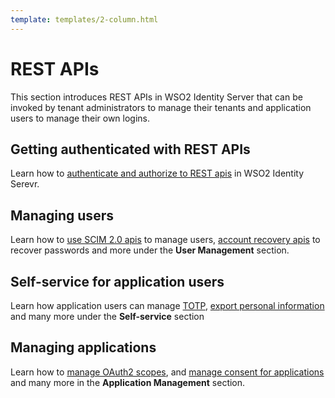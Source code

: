 ```yaml
---
template: templates/2-column.html
---
```


# REST APIs

This section introduces REST APIs in WSO2 Identity Server that can be invoked by tenant administrators to manage their tenants and application users to manage their own logins.

## Getting authenticated with REST APIs

Learn how to [authenticate and authorize to REST apis]({{base_path}}/apis/authenticate-and-authorize-rest-apis.md) in WSO2 Identity Serevr.

## Managing users

Learn how to [use SCIM 2.0 apis]({{base_path}}/apis/scim2-rest-apis.md) to manage users, [account recovery apis]({{base_path}}/apis/use-the-account-recovery-rest-apis.md) to recover passwords and more under the **User Management** section. 

## Self-service for application users

Learn how application users can manage [TOTP]({{base_path}}/apis/totp-rest-api.md), [export personal information]({{base_path}}/apis/use-the-personal-information-export-rest-apis.md) and many more under the **Self-service** section

## Managing applications 

Learn how to [manage OAuth2 scopes](apis/oauth2-scope-management-rest-apis.md), and [manage consent for applications](apis/authorized-apps-v2-rest-api.md) and many more in the **Application Management** section.


<!-- - [Account Recovery]({{base_path}}/apis/use-the-account-recovery-rest-apis)
- [Application Management]({{base_path}}/apis/application-rest-api)
    <!-- - [Approvals]({{base_path}}/apis/approvals-rest-api) -->
<!-- - [Associations]({{base_path}}/apis/association-rest-api)
- [Authentication Data]({{base_path}}/apis/authentication-data-api)
- [Authorized Apps]({{base_path}}/apis/authorized-apps-v2-rest-api)
- [Challenge Question]({{base_path}}/apis/challenge-rest-api)
- [Claim Management]({{base_path}}/apis/claim-management-rest-api)
- [Configuration Management]({{base_path}}/apis/use-the-configuration-management-rest-apis)
- [Consent Management]({{base_path}}/apis/use-the-consent-management-rest-apis)
- [CORS]({{base_path}}/apis/cors-rest-api)
- [Email Templates]({{base_path}}/apis/email-templates-rest-api)
- [Entitlement]({{base_path}}/apis/entitlement-with-rest-apis)
- [Fido]({{base_path}}/apis/fido-rest-api)
- [Identity Governance]({{base_path}}/apis/identity-governance-rest-api)
- [Identity Providers]({{base_path}}/apis/idp-rest-api)
- [Identity Provider Session Extend]({{base_path}}/apis/idp-session-extender-endpoint)
- [Keystore Management]({{base_path}}/apis/keystore-rest-api)
- [Notification Senders]({{base_path}}/apis/notification-sender-rest-api)
- [OAuth2 Scope Management]({{base_path}}/apis/oauth2-scope-management-rest-apis)
- [OpenID Connect Scope Management]({{base_path}}/apis/oidc-scope-management-rest-apis)
- [OIDC Dynamic Client Registration]({{base_path}}/apis/use-the-openid-connect-dynamic-client-registration-rest-apis)
- [Permission Management]({{base_path}}/apis/permission-management-rest-api)
- [Personal Information Export]({{base_path}}/apis/use-the-personal-information-export-rest-apis)
- [SCIM 2.0]({{base_path}}/apis/scim2-rest-apis)
- [Script Libraries]({{base_path}}/apis/script-library-rest-api)
- [Self Sign-Up]({{base_path}}/apis/use-the-self-sign-up-rest-apis)
- [Server Configuration]({{base_path}}/apis/configs-rest-api)
- [Session Management]({{base_path}}/apis/session-mgt-rest-api)
- [Tenant Management]({{base_path}}/apis/tenant-management-rest-api)
- [TOTP]({{base_path}}/apis/totp-rest-api)
- [User Discoverable Application Management]({{base_path}}/apis/user-discoverable-applications)
- [User Functionality Management]({{base_path}}/apis/user-functionality-mgt-rest-api)
- [Userstore Management]({{base_path}}/apis/userstore-rest-api) -->

<!-- !!! note
    To understand how authentication and authorization happens in requests for REST APIs in WSO2 Identity Server, refer 
    [here]({{base_path}}/apis/authenticate-and-authorize-rest-apis).
        -->

